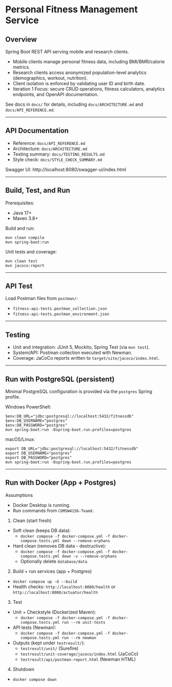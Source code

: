 # Personal Fitness Management Service

## Overview
Spring Boot REST API serving mobile and research clients.

- Mobile clients manage personal fitness data, including BMI/BMR/calorie metrics.
- Research clients access anonymized population-level analytics (demographics, workout, nutrition).
- Client isolation is enforced by validating user ID and birth date.
- Iteration 1 Focus: secure CRUD operations, fitness calculators, analytics endpoints, and OpenAPI documentation.

See docs in `docs/` for details, including `docs/ARCHITECTURE.md` and `docs/API_REFERENCE.md`.

---

## API Documentation

- Reference: `docs/API_REFERENCE.md`
- Architecture: `docs/ARCHITECTURE.md`
- Testing summary: `docs/TESTING_RESULTS.md`
- Style check: `docs/STYLE_CHECK_SUMMARY.md`

Swagger UI:
http://localhost:8080/swagger-ui/index.html

---

## Build, Test, and Run

Prerequisites:
- Java 17+
- Maven 3.8+

Build and run:
```
mvn clean compile
mvn spring-boot:run
```

Unit tests and coverage:
```
mvn clean test
mvn jacoco:report
```

---

## API Test

Load Postman files from `postman/`:
- `fitness-api-tests.postman_collection.json`
- `fitness-api-tests.postman_environment.json`

---

## Testing

- Unit and integration: JUnit 5, Mockito, Spring Test (via `mvn test`).
- System/API: Postman collection executed with Newman.
- Coverage: JaCoCo reports written to `target/site/jacoco/index.html`.

---

## Run with PostgreSQL (persistent)

Minimal PostgreSQL configuration is provided via the `postgres` Spring profile.

Windows PowerShell:
```
$env:DB_URL="jdbc:postgresql://localhost:5432/fitnessdb"
$env:DB_USERNAME="postgres"
$env:DB_PASSWORD="postgres"
mvn spring-boot:run -Dspring-boot.run.profiles=postgres
```

macOS/Linux:
```
export DB_URL="jdbc:postgresql://localhost:5432/fitnessdb"
export DB_USERNAME="postgres"
export DB_PASSWORD="postgres"
mvn spring-boot:run -Dspring-boot.run.profiles=postgres
```

---

## Run with Docker (App + Postgres)

Assumptions
- Docker Desktop is running.
- Run commands from `COMSW4156-TeamX`.

1) Clean (start fresh)
- Soft clean (keeps DB data):
  - `docker compose -f docker-compose.yml -f docker-compose.tests.yml down --remove-orphans`
- Hard clean (removes DB data - destructive):
  - `docker compose -f docker-compose.yml -f docker-compose.tests.yml down -v --remove-orphans`
  - Optionally delete `database/data`

2) Build + run services (app + Postgres)
- `docker compose up -d --build`
- Health checks: `http://localhost:8080/health` or `http://localhost:8080/actuator/health`

3) Test
- Unit + Checkstyle (Dockerized Maven):
  - `docker compose -f docker-compose.yml -f docker-compose.tests.yml run --rm unit-tests`
- API tests (Newman):
  - `docker compose -f docker-compose.yml -f docker-compose.tests.yml run --rm newman`
- Outputs (kept under `testresult/`):
  - `testresult/unit/` (Surefire)
  - `testresult/unit-coverage/jacoco/index.html` (JaCoCo)
  - `testresult/api/postman-report.html` (Newman HTML)

4) Shutdown
- `docker compose down`
```

